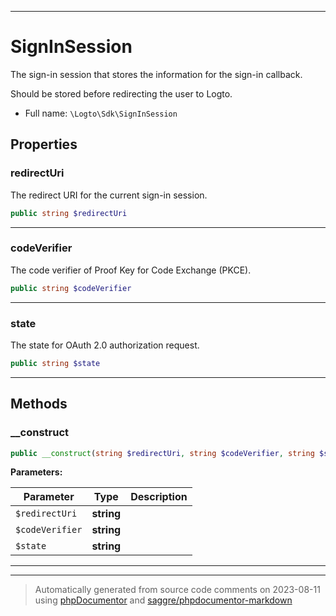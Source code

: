 ***

# SignInSession

The sign-in session that stores the information for the sign-in callback.

Should be stored before redirecting the user to Logto.

* Full name: `\Logto\Sdk\SignInSession`



## Properties


### redirectUri

The redirect URI for the current sign-in session.

```php
public string $redirectUri
```






***

### codeVerifier

The code verifier of Proof Key for Code Exchange (PKCE).

```php
public string $codeVerifier
```






***

### state

The state for OAuth 2.0 authorization request.

```php
public string $state
```






***

## Methods


### __construct



```php
public __construct(string $redirectUri, string $codeVerifier, string $state): mixed
```








**Parameters:**

| Parameter | Type | Description |
|-----------|------|-------------|
| `$redirectUri` | **string** |  |
| `$codeVerifier` | **string** |  |
| `$state` | **string** |  |




***


***
> Automatically generated from source code comments on 2023-08-11 using [phpDocumentor](http://www.phpdoc.org/) and [saggre/phpdocumentor-markdown](https://github.com/Saggre/phpDocumentor-markdown)
